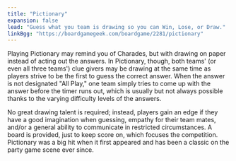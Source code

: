 ```yaml
---
title: "Pictionary"
expansion: false
lead: "Guess what you team is drawing so you can Win, Lose, or Draw."
linkBgg: "https://boardgamegeek.com/boardgame/2281/pictionary"
---
```


Playing Pictionary may remind you of Charades, but with drawing on paper instead of acting out the answers. In Pictionary, though, both teams' (or even all three teams') clue givers may be drawing at the same time as players strive to be the first to guess the correct answer. When the answer is not designated "All Play," one team simply tries to come up with the answer before the timer runs out, which is usually but not always possible thanks to the varying difficulty levels of the answers.

No great drawing talent is required; instead, players gain an edge if they have a good imagination when guessing, empathy for their team mates, and/or a general ability to communicate in restricted circumstances. A board is provided, just to keep score on, which focuses the competition. Pictionary was a big hit when it first appeared and has been a classic on the party game scene ever since.
